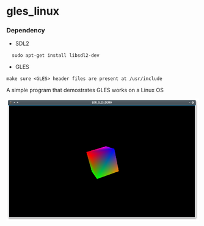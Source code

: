 # gles_linux

### Dependency

* SDL2
```
  sudo apt-get install libsdl2-dev
```
* GLES
```
make sure <GLES> header files are present at /usr/include
```

A simple program that demostrates GLES works on a Linux OS


![](screen.png)

